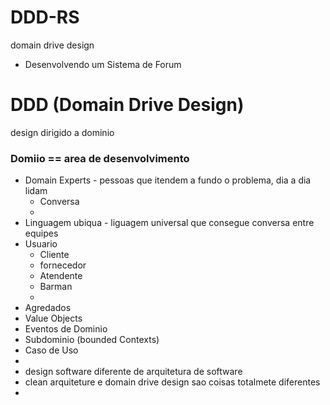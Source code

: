 # DDD-RS
domain drive design

- Desenvolvendo um Sistema de Forum

# DDD (Domain Drive Design)


design dirigido a dominio

### Domiio == area de desenvolvimento
 - Domain Experts - pessoas que itendem a fundo o problema, dia a dia lidam
   - Conversa
   -
 - Linguagem ubiqua - liguagem universal que consegue conversa entre equipes
 - Usuario
   - Cliente
   - fornecedor
   - Atendente
   - Barman
   -
 - Agredados
 - Value Objects
 - Eventos de Dominio
 - Subdominio (bounded Contexts)
 - Caso de Uso
 -
 - design software diferente de arquitetura de software
 - clean arquiteture  e domain drive design sao coisas totalmete diferentes
 -
